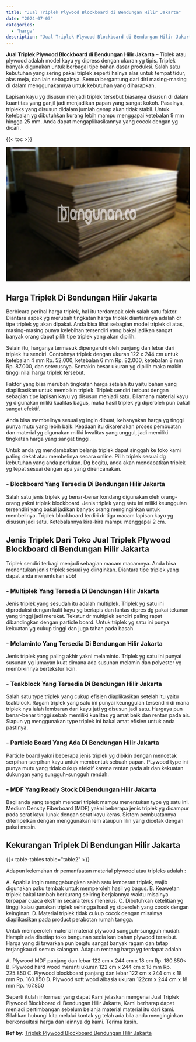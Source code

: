 ```yaml
---
title: "Jual Triplek Plywood Blockboard di Bendungan Hilir Jakarta"
date: "2024-07-03"
categories: 
  - "harga"
description: "Jual Triplek Plywood Blockboard di Bendungan Hilir Jakarta. Seperti itulah informasi yang dapat Kami jelaskan mengenai Jual Triplek Plywood Blockboard di Ben..."
---
```


**Jual Triplek Plywood Blockboard di Bendungan Hilir Jakarta** – Tiplek atau plywood adalah model kayu yg dipress dengan ukuran yg tipis. Triplek banyak digunakan untuk berbagai tipe bahan dasar produksi. Salah satu kebutuhan yang sering pakai triplek seperti halnya alas untuk tempat tidur, alas meja, dan lain sebagainya. Semua bergantung dari diri masing-masing di dalam menggunakannya untuk kebutuhan yang diharapkan.

Lapisan kayu yg disusun menjadi triplek tersebut biasanya disusun di dalam kuantitas yang ganjil jadi menjadikan papan yang sangat kokoh. Pasalnya, tripleks yang disusun didalam jumlah genap akan tidak stabil. Untuk ketebalan yg dibutuhkan kurang lebih mampu menggapai ketebalan 9 mm hingga 25 mm. Anda dapat mengaplikasikannya yang cocok dengan yg dicari.

{{< toc >}}

![Jual Triplek Plywood Blockboard di Bendungan Hilir Jakarta](/images/jual-triplek-murah-18.png)

## Harga Triplek Di Bendungan Hilir Jakarta

Berbicara perihal harga triplek, hal itu terdampak oleh salah satu faktor. Diantara aspek yg merubah tingkatan harga triplek diantaranya adalah dr tipe triplek yg akan dipakai. Anda bisa lihat sebagian model triplek di atas, masing-masing punya kelebihan tersendiri yang bakal jadikan sangat banyak orang dapat pilih tipe triplek yang akan dipilih.

Selain itu, harganya termasuk dipengaruhi oleh panjang dan lebar dari triplek itu sendiri. Contohnya triplek dengan ukuran 122 x 244 cm untuk ketebalan 4 mm Rp. 52.000, ketebalan 6 mm Rp. 82.000, ketebalan 8 mm Rp. 87.000, dan seterusnya. Semakin besar ukuran yg dipilih maka makin tinggi nilai harga triplek tersebut.

Faktor yang bisa merubah tingkatan harga setelah itu yaitu bahan yang diaplikasikan untuk membikin triplek. Triplek sendiri terbuat dengan sebagian tipe lapisan kayu yg disusun menjadi satu. Bilamana material kayu yg digunakan miliki kualitas bagus, maka hasil triplek yg diperoleh pun bakal sangat efektif.

Anda bisa membelinya sesuai yg ingin dibuat, kebanyakan harga yg tinggi punya mutu yang lebih baik. Keadaan itu dikarenakan proses pembuatan dan material yg digunakan miliki kwalitas yang unggul, jadi memiliki tingkatan harga yang sangat tinggi.

Untuk anda yg mendambakan belanja triplek dapat singgah ke toko kami paling dekat atau membelinya secara online. Pilih triplek sesuai dg kebutuhan yang anda perlukan. Dg begitu, anda akan mendapatkan triplek yg tepat sesuai dengan apa yang direncanakan.

### \- Blockboard Yang Tersedia Di Bendungan Hilir Jakarta

Salah satu jenis triplek yg benar-benar kondang digunakan oleh orang-orang yakni triplek blockboard. Jenis triplek yang satu ini miliki keunggulan tersendiri yang bakal jadikan banyak orang menginginkan untuk membelinya. Triplek blockboard terdiri dr tiga macam lapisan kayu yg disusun jadi satu. Ketebalannya kira-kira mampu menggapai 2 cm.

## Jenis Triplek Dari Toko Jual Triplek Plywood Blockboard di Bendungan Hilir Jakarta

Triplek sendiri terbagi menjadi sebagian macam macamnya. Anda bisa menentukan jenis triplek sesuai yg diinginkan. Diantara tipe triplek yang dapat anda menentukan sbb!

### \- Multiplek Yang Tersedia Di Bendungan Hilir Jakarta

Jenis triplek yang sesudah itu adalah multiplek. Triplek yg satu ini diproduksi dengan kulit kayu yg berlapis dan lantas dipres dg pakai tekanan yang tinggi jadi merekat. Tekstur dr multiplek sendiri paling rapat dibandingkan dengan particle board. Untuk triplek yg satu ini punya kekuatan yg cukup tinggi dan juga tahan pada basah.

### \- Melaminto Yang Tersedia Di Bendungan Hilir Jakarta

Jenis triplek yang paling akhir yakni melaminto. Triplek yg satu ini punyai susunan yg lumayan kuat dimana ada susunan melamin dan polyester yg membikinnya bertekstur licin.

### \- Teakblock Yang Tersedia Di Bendungan Hilir Jakarta

Salah satu type triplek yang cukup efisien diaplikasikan setelah itu yaitu teakblock. Ragam triplek yang satu ini punyai keunggulan tersendiri di mana triplek nya ialah lembaran dari kayu jati yg disusun jadi satu. Hargaya pun benar-benar tinggi sebab memiliki kualitas yg amat baik dan rentan pada air. Siapun yg menggunakan type triplek ini bakal amat efisien untuk anda pastinya.

### \- Particle Board Yang Ada Di Bendungan Hilir Jakarta

Particle board yakni beberapa jenis triplek yg dibikin dengan mencetak serpihan-serpihan kayu untuk membentuk sebuah papan. PLywood type ini punya mutu yang tidak cukup efektif karena rentan pada air dan kekuatan dukungan yang sungguh-sungguh rendah.

### \- MDF Yang Ready Stock Di Bendungan Hilir Jakarta

Bagi anda yang tengah mencari triplek mampu menentukan type yg satu ini. Medium Density Fiberboard (MDF) yakni beberapa jenis triplek yg dicampur pada serat kayu lunak dengan serat kayu keras. Sistem pembuatannya ditempelkan dengan menggunakan lem ataupun lilin yang dicetak dengan pakai mesin.

## Kekurangan Triplek Di Bendungan Hilir Jakarta

{{< table-tables table="table2" >}}

Adapun kelemahan dr pemanfaatan material plywood atau tripleks adalah :

A. Apabila ingin menggabungkan salah satu lembaran triplek, wajib digunakan paku tembak untuk memperoleh hasil yg bagus. B. Keawetan triplek bakal tambah berkurang seiiring berjalannya waktu misalnya terpapar cuaca ekstrim secara terus menerus. C. Dibutuhkan ketelitian yg tinggi kalau gunakan triplek sehingga hasil yg diperoleh yang cocok dengan keinginan. D. Material triplek tidak cukup cocok dengan misalnya diaplikasikan pada product perabotan rumah tangga.

Untuk memperoleh material material plywood sungguh-sungguh mudah. Hampir ada disetiap toko bangunan sedia kan bahan plywood tersebut. Harga yang di tawarkan pun begitu sangat banyak ragam dan tetap terjangkau di semua kalangan. Adapun rentang harga yg terdapat adalah

A. Plywood MDF panjang dan lebar 122 cm x 244 cm x 18 cm Rp. 180.850< B. Plywood hard wood meranti ukuran 122 cm x 244 cm x 18 mm Rp. 225.850 C. Plywood blockboard panjang dan lebar 122 cm x 244 cm x 18 mm Rp. 160.850 D. Plywood soft wood albasia ukuran 122cm x 244 cm x 18 mm Rp. 167.850

Seperti itulah informasi yang dapat Kami jelaskan mengenai Jual Triplek Plywood Blockboard di Bendungan Hilir Jakarta, Kami berharap dapat menjadi pertimbangan sebelum belanja material material itu dari kami. Silahkan hubungi kita melalui kontak yg telah ada bila anda menginginkan berkonsultasi harga dan lainnya dg kami. Terima kasih.

**Ref by:** [Triplek Plywood Blockboard Bendungan Hilir Jakarta](https://id.wikipedia.org/wiki/Triplek)
